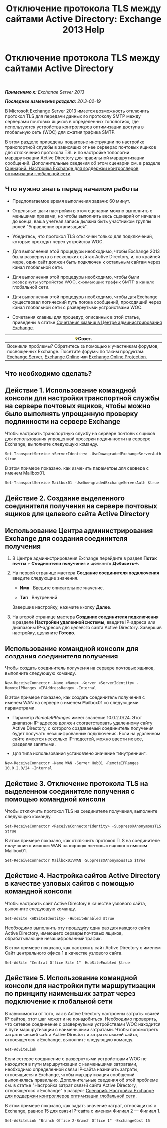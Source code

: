 ﻿---
title: 'Отключение протокола TLS между сайтами Active Directory: Exchange 2013 Help'
TOCTitle: Отключение протокола TLS между сайтами Active Directory
ms:assetid: 1e1a0acf-24e7-4f94-9b33-603a4e0a812c
ms:mtpsurl: https://technet.microsoft.com/ru-ru/library/Dd876856(v=EXCHG.150)
ms:contentKeyID: 52061208
ms.date: 04/30/2018
mtps_version: v=EXCHG.150
ms.translationtype: HT
---

# Отключение протокола TLS между сайтами Active Directory

 

_**Применимо к:** Exchange Server 2013_

_**Последнее изменение раздела:** 2013-02-19_

В Microsoft Exchange Server 2013 имеется возможность отключить протокол TLS для передачи данных по протоколу SMTP между серверами почтовых ящиков в определенных топологиях, где используются устройства контроллеров оптимизации доступа в глобальную сеть (WOC) для сжатия трафика SMTP.

В этом разделе приведены пошаговые инструкции по настройке транспортной службы в зависящих от нее серверах почтовых ящиков для отключения протокола TSL и по настройке топологии маршрутизации Active Directory для правильной маршрутизации сообщений. Дополнительные сведения об этом сценарии см. в разделе [Сценарий. Настройка Exchange для поддержки контроллеров оптимизации глобальной сети](scenario-configure-exchange-to-support-wan-optimization-controllers-exchange-2013-help.md).

## Что нужно знать перед началом работы

  - Предполагаемое время выполнения задачи: 60 минут.

  - Отдельные шаги настройки в этом сценарии можно выполнить с меньшими правами, но чтобы выполнить весь сценарий от начала и до конца, ваша учетная запись должна быть участником группы ролей "Управление организацией".

  - Убедитесь, что протокол TLS отключен только для подключений, которые проходят через устройства WOC.

  - Для выполнения этой процедуры необходимо, чтобы Exchange 2013 была развернута в нескольких сайтах Active Directory, и, по крайней мере, один сайт должен быть подключен к остальным сайтам через канал глобальной сети.

  - Для выполнения этой процедуры необходимо, чтобы были развернуты устройства WOC, сжимающие трафик SMTP в канале глобальной сети.

  - Для выполнения этой процедуры необходимо, чтобы для Exchange существовал логический путь потока сообщений, проходящий через канал глобальной сети с развернутыми устройствами WOC.

  - Сочетания клавиш для процедур, описанных в этой статье, приведены в статье [Сочетания клавиш в Центре администрирования Exchange](keyboard-shortcuts-in-the-exchange-admin-center-exchange-online-protection-help.md).

<table>
<thead>
<tr class="header">
<th><img src="images/Bb124558.tip(EXCHG.150).gif" title="Совет" alt="Совет" />Совет.</th>
</tr>
</thead>
<tbody>
<tr class="odd">
<td>Возникли проблемы? Обратитесь за помощью к участникам форумов, посвященных Exchange. Посетите форумы по таким продуктам: <a href="https://go.microsoft.com/fwlink/p/?linkid=60612">Exchange Server</a>, <a href="https://go.microsoft.com/fwlink/p/?linkid=267542">Exchange Online</a> или <a href="https://go.microsoft.com/fwlink/p/?linkid=285351">Exchange Online Protection</a>.</td>
</tr>
</tbody>
</table>


## Что необходимо сделать?

## Действие 1. Использование командной консоли для настройки транспортной службы на сервере почтовых ящиков, чтобы можно было выполнять упрощенную проверку подлинности на сервере Exchange

Чтобы настроить транспортную службу на сервере почтовых ящиков для использования упрощенной проверки подлинности на сервере Exchange, выполните следующую команду.

    Set-TransportService <ServerIdentity> -UseDowngradedExchangeServerAuth $true

В этом примере показано, как изменить параметры для сервера с именем Mailbox01.

    Set-TransportService Mailbox01 -UseDowngradedExchangeServerAuth $true

## Действие 2. Создание выделенного соединителя получения на сервере почтовых ящиков для целевого сайта Active Directory

## Использование Центра администрирования Exchange для создания соединителя получения

1.  В Центре администрирования Exchange перейдите в раздел **Поток почты** \> **Соединители получения** и щелкните **Добавить**![Значок добавления](images/JJ218640.c1e75329-d6d7-4073-a27d-498590bbb558(EXCHG.150).gif "Значок добавления").

2.  На первой странице мастера **Создание соединителя подключения** введите следующие значения.
    
      - **Имя**   Введите описательное значение.
    
      - **Тип**   Внутренний
    
    Завершив настройку, нажмите кнопку **Далее**.

3.  На второй странице мастера **Создание соединителя подключения** в разделе **Настройки удаленной системы**, введите IP-адреса или диапазоны IP-адресов для целевого сайта Active Directory. Завершив настройку, щелкните **Готово**.

## Использование командной консоли для создания соединителя получения

Чтобы создать соединитель получения на сервере почтовых ящиков, выполните следующую команду.

    New-ReceiveConnector -Name <Name> -Server <ServerIdentity> -RemoteIPRanges <IPAddressRange> -Internal

В этом примере показано, как создать соединитель получения с именем WAN на сервере с именем Mailbox01 со следующими параметрами.

  - Параметр *RemoteIPRanges* имеет значение 10.0.2.0/24. Этот диапазон IP-адресов должен соответствовать удаленному сайту Active Directory, с которого создаваемый соединитель получения будет получать незашифрованные подключения. Если на удаленном сайте имеется несколько IP-подсетей, можно ввести их все, разделяя запятыми.

  - Для типа использования установлено значение "Внутренний".

<!-- end list -->

    New-ReceiveConnector -Name WAN -Server Hub01 -RemoteIPRanges 10.0.2.0/24 -Internal

## Действие 3. Отключение протокола TLS на выделенном соединителе получения с помощью командной консоли

Чтобы отключить протокол TLS на соединителе получения, выполните следующую команду.

    Set-ReceiveConnector <ReceiveConnectorIdentity> -SuppressXAnonymousTLS $true

В этом примере показано, как отключить протокол TLS на соединителе получения с именем WAN на сервере почтовых ящиков с именем Mailbox01.

    Set-ReceiveConnector Mailbox01\WAN -SuppressXAnonymousTLS $true

## Действие 4. Настройка сайтов Active Directory в качестве узловых сайтов с помощью командной консоли

Чтобы настроить сайт Active Directory в качестве узлового сайта, выполните следующую команду.

    Set-AdSite <ADSiteIdentity> -HubSiteEnabled $true

Необходимо выполнить эту процедуру один раз для каждого сайта Active Directory, имеющего серверы почтовых ящиков, обрабатывающие незашифрованный трафик.

В этом примере показано, как настроить сайт Active Directory с именем Сайт центрального офиса 1 в качестве узлового сайта.

    Set-AdSite "Central Office Site 1" -HubSiteEnabled $true

## Действие 5. Использование командной консоли для настройки пути маршрутизации по принципу наименьших затрат через подключение к глобальной сети

В зависимости от того, как в Active Directory настроены затраты связей IP-сайтов, этот шаг может и не понадобиться. Необходимо проверить, что сетевое соединение с развернутыми устройствами WOC находится в пути маршрутизации с наименьшими затратами. Чтобы просмотреть затраты связей сайта Active Directory и затраты связей сайта, относящегося к Exchange, выполните следующую команду.

    Get-AdSiteLink

Если сетевое соединение с развернутыми устройствами WOC не находится в пути маршрутизации с наименьшими затратами, необходимо определенной связи IP-сайта назначить затраты, относящиеся к Exchange, чтобы маршрутизация сообщений выполнялась правильно. Дополнительные сведения об этой проблеме см. в статье "Настройка затрат связей сайта Active Directory, относящегося к Exchange" в разделе [Сценарий. Настройка Exchange для поддержки контроллеров оптимизации глобальной сети](scenario-configure-exchange-to-support-wan-optimization-controllers-exchange-2013-help.md).

В этом примере показано, как задать значение затрат, относящихся к Exchange, равное 15 для связи IP-сайта с именем Филиал 2 — Филиал 1.

    Set-AdSiteLink "Branch Office 2-Branch Office 1" -ExchangeCost 15

